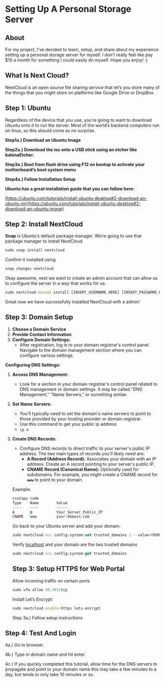 # Setting Up A Personal Storage Server
## About
For my project, I've decided to learn, setup, and share about my experience setting up a personal storage server for myself. I don't really feel like pay $10 a month for something I could easily do myself. Hope you enjoy! :) 

## What Is Next Cloud?

NextCloud is an open source file sharing service that let’s you store many of the things that you might store on platforms like Google Drive or DropBox.

## Step 1: Ubuntu

Regardless of the device that you use, you’re going to want to download Ubuntu onto it to run the server. Most of the world’s backend computers run on linux, so this should come as no surprise.

**Step1a.) Download an Ubuntu Image**

**Step2a.) Download the iso onto a USB stick using an etcher like balenaEtcher.**

**Step3a.) Boot from flash drive using F12 on bootup to activate your motherboard’s boot system menu**

**Step4a.) Follow Installation Setup**

**Ubuntu has a great installation guide that you can follow here:**

[https://ubuntu.com/tutorials/install-ubuntu-desktop#2-download-an-ubuntu-im](https://ubuntu.com/tutorials/install-ubuntu-desktop#2-download-an-ubuntu-image)

## Step 2: Install NextCloud

************Snap************ is Ubuntu’s default package manager. We’re going to use that package manager to install NextCloud

```jsx
sudo snap install nextcloud
```

Confirm it installed using

```jsx
snap changes nextcloud
```

Okay awesome, next we want to create an admin account that can allow us to configure the server in a way that works for us.

```jsx
sudo nextcloud.manual-install [INSERT_USERNAME_HERE] [INSERT_PASSWORD_HERE]
```

Great now we have successfully installed NextCloud with a admin!

## Step 3: Domain Setup

1. **Choose a Domain Service**
2. **Provide Contact Information**
3. **Configure Domain Settings:**
    - After registration, log in to your domain registrar's control panel. Navigate to the domain management section where you can configure various settings.

**Configuring DNS Settings:**

1. **Access DNS Management:**
    - Look for a section in your domain registrar's control panel related to DNS management or domain settings. It may be called "DNS Management," "Name Servers," or something similar.
2. **Set Name Servers:**
    - You'll typically need to set the domain's name servers to point to those provided by your hosting provider or domain registrar.
    - Use this command to get your public ip address
    - `ip a`
3. **Create DNS Records:**
    - Configure DNS records to direct traffic to your server's public IP address. The two main types of records you'll likely need are:
        - **A Record (Address Record):** Associates your domain with an IP address. Create an A record pointing to your server's public IP.
        - **CNAME Record (Canonical Name):** Optionally used for subdomains. For example, you might create a CNAME record for **`www`** to point to your domain.
    
    Example:
    
    ```css
    cssCopy code
    Type    Name        Value
    ----    ----        -----
    A       @           Your_Server_Public_IP
    CNAME   www         your-domain.com
    
    ```
    
    Go back to your Ubuntu server and add your domain:
    
    ```jsx
    sudo nextcloud.occ config:system:set trusted_domains 1 --value=YOUR_DOMAIN
    ```
    
    Verify [localhost](http://localhost) and your domain are the two trusted domains
    
    ```jsx
    sudo nextcloud.occ config:system:get trusted_domains
    ```
    
    ## Step 3: Setup HTTPS for Web Portal
    
    Allow incoming traffic on certain ports
    
    ```jsx
    sudo ufw allow 80,443/tcp
    ```
    
    Install Let’s Encrypt:
    
    ```jsx
    sudo nextcloud.enable-https lets-encrypt
    ```
    
    Step 3a.) Follow setup instructions
    

## Step 4: Test And Login

4a.) Go to browser.

4b.) Type in domain name and hit enter.

4c.) If you quickly completed this tutorial, allow time for the DNS servers to propagate and point to your domain name this may take a few minutes to a day, but tends to only take 10 minutes or so.